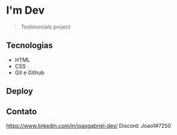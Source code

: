 # I'm Dev

> Testimonials project


## Tecnologias 

- HTML 
- CSS
- Git e Github

## Deploy
  

## Contato 

https://www.linkedin.com/in/joaogabriel-dev/ 
Discord: Joao1#7250

